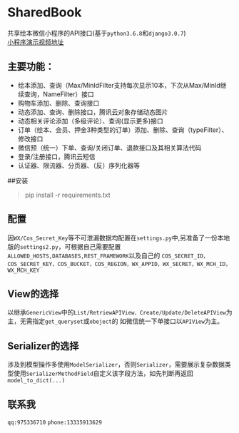# SharedBook
共享绘本微信小程序的API接口(基于`python3.6.8`和`django3.0.7`)<br>
[小程序演示视频地址](https://www.bilibili.com/video/BV1x54y127iD/)
## 主要功能：

- 绘本添加、查询（Max/MinIdFilter支持每次显示10本，下次从Max/MinId继续查询，NameFilter）接口
- 购物车添加、删除、查询接口
- 动态添加、查询、删除接口，腾讯云对象存储动态图片
- 动态相关评论添加（多级评论）、查询(显示更多)接口
- 订单（绘本、会员、押金3种类型的订单）添加、删除、查询（typeFilter）、修改接口
- 微信预（统一）下单、查询/关闭订单、退款接口及其相关算法代码
- 登录/注册接口，腾讯云短信
- 认证器、限流器、分页器、（反）序列化器等


##安装
> pip install -r requirements.txt

## 配置
因`WX/Cos_Secret_Key`等不可泄漏数据均配置在`settings.py`中,另准备了一份本地版的`settings2.py`，可根据自己需要配置
`ALLOWED_HOSTS,DATABASES,REST_FRAMEWORK`以及自己的
`COS_SECRET_ID，COS_SECRET_KEY，COS_BUCKET，COS_REGION，WX_APPID，WX_SECRET，WX_MCH_ID，WX_MCH_KEY`

## View的选择
以继承`GenericView`中的`List/RetriewAPIView、Create/Update/DeleteAPIView`为主，无需指定`get_queryset`或`obeject`的
如微信统一下单接口以`APIView`为主。
## Serializer的选择
涉及到模型操作多使用`ModelSerializer`，否则`Serializer`，需要展示复杂数据类型使用`SerializerMethodField`自定义该字段方法，如先判断再返回`model_to_dict(...)`
## 联系我
`qq:975336710`
`phone:13335913629`